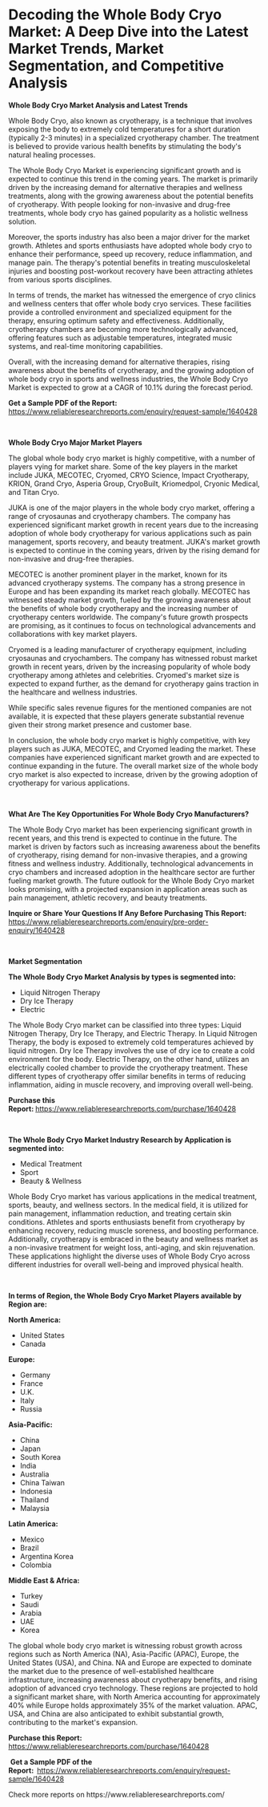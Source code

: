 <p><h1>Decoding the Whole Body Cryo Market: A Deep Dive into the Latest Market Trends, Market Segmentation, and Competitive Analysis</h1></p><p><strong>Whole Body Cryo Market Analysis and Latest Trends</strong></p>
<p><p>Whole Body Cryo, also known as cryotherapy, is a technique that involves exposing the body to extremely cold temperatures for a short duration (typically 2-3 minutes) in a specialized cryotherapy chamber. The treatment is believed to provide various health benefits by stimulating the body's natural healing processes.</p><p>The Whole Body Cryo Market is experiencing significant growth and is expected to continue this trend in the coming years. The market is primarily driven by the increasing demand for alternative therapies and wellness treatments, along with the growing awareness about the potential benefits of cryotherapy. With people looking for non-invasive and drug-free treatments, whole body cryo has gained popularity as a holistic wellness solution.</p><p>Moreover, the sports industry has also been a major driver for the market growth. Athletes and sports enthusiasts have adopted whole body cryo to enhance their performance, speed up recovery, reduce inflammation, and manage pain. The therapy's potential benefits in treating musculoskeletal injuries and boosting post-workout recovery have been attracting athletes from various sports disciplines.</p><p>In terms of trends, the market has witnessed the emergence of cryo clinics and wellness centers that offer whole body cryo services. These facilities provide a controlled environment and specialized equipment for the therapy, ensuring optimum safety and effectiveness. Additionally, cryotherapy chambers are becoming more technologically advanced, offering features such as adjustable temperatures, integrated music systems, and real-time monitoring capabilities.</p><p>Overall, with the increasing demand for alternative therapies, rising awareness about the benefits of cryotherapy, and the growing adoption of whole body cryo in sports and wellness industries, the Whole Body Cryo Market is expected to grow at a CAGR of 10.1% during the forecast period.</p></p>
<p><strong>Get a Sample PDF of the Report:&nbsp;</strong> <a href="https://www.reliableresearchreports.com/enquiry/request-sample/1640428">https://www.reliableresearchreports.com/enquiry/request-sample/1640428</a></p>
<p>&nbsp;</p>
<p><strong>Whole Body Cryo Major Market Players</strong></p>
<p><p>The global whole body cryo market is highly competitive, with a number of players vying for market share. Some of the key players in the market include JUKA, MECOTEC, Cryomed, CRYO Science, Impact Cryotherapy, KRION, Grand Cryo, Asperia Group, CryoBuilt, Kriomedpol, Cryonic Medical, and Titan Cryo.</p><p>JUKA is one of the major players in the whole body cryo market, offering a range of cryosaunas and cryotherapy chambers. The company has experienced significant market growth in recent years due to the increasing adoption of whole body cryotherapy for various applications such as pain management, sports recovery, and beauty treatment. JUKA's market growth is expected to continue in the coming years, driven by the rising demand for non-invasive and drug-free therapies.</p><p>MECOTEC is another prominent player in the market, known for its advanced cryotherapy systems. The company has a strong presence in Europe and has been expanding its market reach globally. MECOTEC has witnessed steady market growth, fueled by the growing awareness about the benefits of whole body cryotherapy and the increasing number of cryotherapy centers worldwide. The company's future growth prospects are promising, as it continues to focus on technological advancements and collaborations with key market players.</p><p>Cryomed is a leading manufacturer of cryotherapy equipment, including cryosaunas and cryochambers. The company has witnessed robust market growth in recent years, driven by the increasing popularity of whole body cryotherapy among athletes and celebrities. Cryomed's market size is expected to expand further, as the demand for cryotherapy gains traction in the healthcare and wellness industries.</p><p>While specific sales revenue figures for the mentioned companies are not available, it is expected that these players generate substantial revenue given their strong market presence and customer base.</p><p>In conclusion, the whole body cryo market is highly competitive, with key players such as JUKA, MECOTEC, and Cryomed leading the market. These companies have experienced significant market growth and are expected to continue expanding in the future. The overall market size of the whole body cryo market is also expected to increase, driven by the growing adoption of cryotherapy for various applications.</p></p>
<p>&nbsp;</p>
<p><strong>What Are The Key Opportunities For Whole Body Cryo Manufacturers?</strong></p>
<p><p>The Whole Body Cryo market has been experiencing significant growth in recent years, and this trend is expected to continue in the future. The market is driven by factors such as increasing awareness about the benefits of cryotherapy, rising demand for non-invasive therapies, and a growing fitness and wellness industry. Additionally, technological advancements in cryo chambers and increased adoption in the healthcare sector are further fueling market growth. The future outlook for the Whole Body Cryo market looks promising, with a projected expansion in application areas such as pain management, athletic recovery, and beauty treatments.</p></p>
<p><strong>Inquire or Share Your Questions If Any Before Purchasing This Report:</strong> <a href="https://www.reliableresearchreports.com/enquiry/pre-order-enquiry/1640428">https://www.reliableresearchreports.com/enquiry/pre-order-enquiry/1640428</a></p>
<p>&nbsp;</p>
<p><strong>Market Segmentation</strong></p>
<p><strong>The Whole Body Cryo Market Analysis by types is segmented into:</strong></p>
<p><ul><li>Liquid Nitrogen Therapy</li><li>Dry Ice Therapy</li><li>Electric</li></ul></p>
<p><p>The Whole Body Cryo market can be classified into three types: Liquid Nitrogen Therapy, Dry Ice Therapy, and Electric Therapy. In Liquid Nitrogen Therapy, the body is exposed to extremely cold temperatures achieved by liquid nitrogen. Dry Ice Therapy involves the use of dry ice to create a cold environment for the body. Electric Therapy, on the other hand, utilizes an electrically cooled chamber to provide the cryotherapy treatment. These different types of cryotherapy offer similar benefits in terms of reducing inflammation, aiding in muscle recovery, and improving overall well-being.</p></p>
<p><strong>Purchase this Report:&nbsp;</strong><a href="https://www.reliableresearchreports.com/purchase/1640428">https://www.reliableresearchreports.com/purchase/1640428</a></p>
<p>&nbsp;</p>
<p><strong>The Whole Body Cryo Market Industry Research by Application is segmented into:</strong></p>
<p><ul><li>Medical Treatment</li><li>Sport</li><li>Beauty & Wellness</li></ul></p>
<p><p>Whole Body Cryo market has various applications in the medical treatment, sports, beauty, and wellness sectors. In the medical field, it is utilized for pain management, inflammation reduction, and treating certain skin conditions. Athletes and sports enthusiasts benefit from cryotherapy by enhancing recovery, reducing muscle soreness, and boosting performance. Additionally, cryotherapy is embraced in the beauty and wellness market as a non-invasive treatment for weight loss, anti-aging, and skin rejuvenation. These applications highlight the diverse uses of Whole Body Cryo across different industries for overall well-being and improved physical health.</p></p>
<p>&nbsp;</p>
<p><strong>In terms of Region, the Whole Body Cryo Market Players available by Region are:</strong></p>
<p>
    <p> <strong> North America: </strong>
        <ul>
            <li>United States</li>
            <li>Canada</li>
        </ul>
        </p> 
    <p> <strong> Europe: </strong>
        <ul>
            <li>Germany</li>
            <li>France</li>
            <li>U.K.</li>
            <li>Italy</li>
            <li>Russia</li>
        </ul>
        </p> 
    <p> <strong> Asia-Pacific: </strong>
        <ul>
            <li>China</li>
            <li>Japan</li>
            <li>South Korea</li>
            <li>India</li>
            <li>Australia</li>
            <li>China Taiwan</li>
            <li>Indonesia</li>
            <li>Thailand</li>
            <li>Malaysia</li>
        </ul>
        </p> 
    <p> <strong> Latin America: </strong>
        <ul>
            <li>Mexico</li>
            <li>Brazil</li>
            <li>Argentina Korea</li>
            <li>Colombia</li>
        </ul>
        </p> 
    <p> <strong> Middle East & Africa: </strong>
        <ul>
            <li>Turkey</li>
            <li>Saudi</li>
            <li>Arabia</li>
            <li>UAE</li>
            <li>Korea</li>
        </ul>
    </p>
    </p>
<p><p>The global whole body cryo market is witnessing robust growth across regions such as North America (NA), Asia-Pacific (APAC), Europe, the United States (USA), and China. NA and Europe are expected to dominate the market due to the presence of well-established healthcare infrastructure, increasing awareness about cryotherapy benefits, and rising adoption of advanced cryo technology. These regions are projected to hold a significant market share, with North America accounting for approximately 40% while Europe holds approximately 35% of the market valuation. APAC, USA, and China are also anticipated to exhibit substantial growth, contributing to the market's expansion.</p></p>
<p><strong>Purchase this Report: </strong><a href="https://www.reliableresearchreports.com/purchase/1640428">https://www.reliableresearchreports.com/purchase/1640428</a></p>
<p>&nbsp;<strong>Get a Sample PDF of the Report:&nbsp;&nbsp;</strong><a href="https://www.reliableresearchreports.com/enquiry/request-sample/1640428">https://www.reliableresearchreports.com/enquiry/request-sample/1640428</a></p>
<p><strong></strong></p>
<p>Check more reports on https://www.reliableresearchreports.com/</p>
